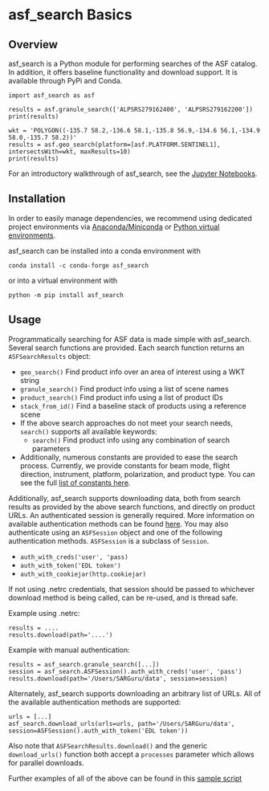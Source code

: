 # asf_search Basics

## Overview

asf_search is a Python module for performing searches of the ASF catalog. In addition, it offers baseline functionality and download support. It is available through PyPi and Conda.

	import asf_search as asf

	results = asf.granule_search(['ALPSRS279162400', 'ALPSRS279162200'])
	print(results)

	wkt = 'POLYGON((-135.7 58.2,-136.6 58.1,-135.8 56.9,-134.6 56.1,-134.9 58.0,-135.7 58.2))'
	results = asf.geo_search(platform=[asf.PLATFORM.SENTINEL1], intersectsWith=wkt, maxResults=10)
	print(results)

For an introductory walkthrough of asf_search, see the [Jupyter Notebooks](https://github.com/asfadmin/Discovery-asf_search/tree/master/examples).

## Installation
In order to easily manage dependencies, we recommend using dedicated project environments via [Anaconda/Miniconda](https://docs.conda.io/projects/conda/en/latest/user-guide/install/index.html) or [Python virtual environments](https://docs.python.org/3/tutorial/venv.html).

asf_search can be installed into a conda environment with

	conda install -c conda-forge asf_search

or into a virtual environment with

	python -m pip install asf_search

## Usage
Programmatically searching for ASF data is made simple with asf_search. Several search functions are provided. Each search function returns an ```ASFSearchResults``` object:

- ```geo_search()``` Find product info over an area of interest using a WKT string
- ```granule_search()``` Find product info using a list of scene names
- ```product_search()``` Find product info using a list of product IDs
- ```stack_from_id()``` Find a baseline stack of products using a reference scene
- If the above search approaches do not meet your search needs, ```search()``` supports all available keywords:
	- ```search()``` Find product info using any combination of search parameters
- Additionally, numerous constants are provided to ease the search process. Currently, we provide constants for beam mode, flight direction, instrument, platform, polarization, and product type. You can see the full [list of constants here](https://github.com/asfadmin/Discovery-asf_search/tree/master/asf_search/constants).

Additionally, asf_search supports downloading data, both from search results as provided by the above search functions, and directly on product URLs. An authenticated session is generally required. More information on available authentication methods can be found [here](https://requests.readthedocs.io/en/latest/user/authentication/). You may also authenticate using an ```ASFSession``` object and one of the following authentication methods. ```ASFSession``` is a subclass of ```Session```.

- ```auth_with_creds('user', 'pass)```
- ```auth_with_token('EDL token')```
- ```auth_with_cookiejar(http.cookiejar)```

If not using .netrc credentials, that session should be passed to whichever download method is being called, can be re-used, and is thread safe.

Example using .netrc:

	results = ....
	results.download(path='....')

Example with manual authentication:

	results = asf_search.granule_search([...])
	session = asf_search.ASFSession().auth_with_creds('user', 'pass')
	results.download(path='/Users/SARGuru/data', session=session)

Alternately, asf_search supports downloading an arbitrary list of URLs. All of the available authentication methods are supported:

	urls = [...]
	asf_search.download_urls(urls=urls, path='/Users/SARGuru/data', session=ASFSession().auth_with_token('EDL token'))

Also note that ```ASFSearchResults.download()``` and the generic ```download_urls()``` function both accept a ```processes``` parameter which allows for parallel downloads.

Further examples of all of the above can be found in this [sample script](https://github.com/asfadmin/Discovery-asf_search/blob/master/examples/hello_world.py)



